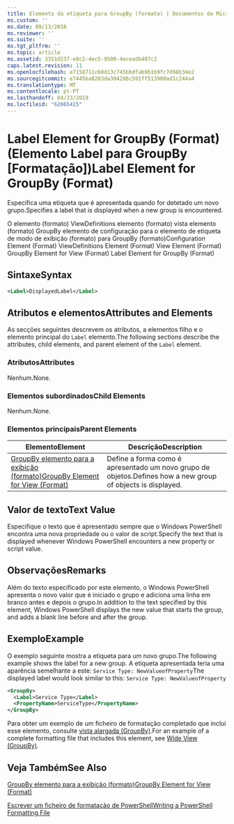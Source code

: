 ```yaml
---
title: Elemento da etiqueta para GroupBy (formato) | Documentos da Microsoft
ms.custom: ''
ms.date: 09/13/2016
ms.reviewer: ''
ms.suite: ''
ms.tgt_pltfrm: ''
ms.topic: article
ms.assetid: 3351d237-e8c2-4ec5-9500-4eceadb407c2
caps.latest.revision: 11
ms.openlocfilehash: e7158711c60d13c745bbdfab9b1b9fc7d98b34e2
ms.sourcegitcommit: e7445ba8203da304286c591ff513900ad1c244a4
ms.translationtype: MT
ms.contentlocale: pt-PT
ms.lasthandoff: 04/23/2019
ms.locfileid: "62065415"
---
```

# <a name="label-element-for-groupby-format"></a><span data-ttu-id="486fc-102">Label Element for GroupBy (Format) (Elemento Label para GroupBy [Formatação])</span><span class="sxs-lookup"><span data-stu-id="486fc-102">Label Element for GroupBy (Format)</span></span>

<span data-ttu-id="486fc-103">Especifica uma etiqueta que é apresentada quando for detetado um novo grupo.</span><span class="sxs-lookup"><span data-stu-id="486fc-103">Specifies a label that is displayed when a new group is encountered.</span></span>

<span data-ttu-id="486fc-104">O elemento (formato) ViewDefinitions elemento (formato) vista elemento (formato) GroupBy elemento de configuração para o elemento de etiqueta de modo de exibição (formato) para GroupBy (formato)</span><span class="sxs-lookup"><span data-stu-id="486fc-104">Configuration Element (Format) ViewDefinitions Element (Format) View Element (Format) GroupBy Element for View (Format) Label Element for GroupBy (Format)</span></span>

## <a name="syntax"></a><span data-ttu-id="486fc-105">Sintaxe</span><span class="sxs-lookup"><span data-stu-id="486fc-105">Syntax</span></span>

```xml
<Label>DisplayedLabel</Label>
```

## <a name="attributes-and-elements"></a><span data-ttu-id="486fc-106">Atributos e elementos</span><span class="sxs-lookup"><span data-stu-id="486fc-106">Attributes and Elements</span></span>

<span data-ttu-id="486fc-107">As secções seguintes descrevem os atributos, a elementos filho e o elemento principal do `Label` elemento.</span><span class="sxs-lookup"><span data-stu-id="486fc-107">The following sections describe the attributes, child elements, and parent element of the `Label` element.</span></span>

### <a name="attributes"></a><span data-ttu-id="486fc-108">Atributos</span><span class="sxs-lookup"><span data-stu-id="486fc-108">Attributes</span></span>

<span data-ttu-id="486fc-109">Nenhum.</span><span class="sxs-lookup"><span data-stu-id="486fc-109">None.</span></span>

### <a name="child-elements"></a><span data-ttu-id="486fc-110">Elementos subordinados</span><span class="sxs-lookup"><span data-stu-id="486fc-110">Child Elements</span></span>

<span data-ttu-id="486fc-111">Nenhum.</span><span class="sxs-lookup"><span data-stu-id="486fc-111">None.</span></span>

### <a name="parent-elements"></a><span data-ttu-id="486fc-112">Elementos principais</span><span class="sxs-lookup"><span data-stu-id="486fc-112">Parent Elements</span></span>

|<span data-ttu-id="486fc-113">Elemento</span><span class="sxs-lookup"><span data-stu-id="486fc-113">Element</span></span>|<span data-ttu-id="486fc-114">Descrição</span><span class="sxs-lookup"><span data-stu-id="486fc-114">Description</span></span>|
|-------------|-----------------|
|[<span data-ttu-id="486fc-115">GroupBy elemento para a exibição (formato)</span><span class="sxs-lookup"><span data-stu-id="486fc-115">GroupBy Element for View (Format)</span></span>](./groupby-element-for-view-format.md)|<span data-ttu-id="486fc-116">Define a forma como é apresentado um novo grupo de objetos.</span><span class="sxs-lookup"><span data-stu-id="486fc-116">Defines how a new group of objects is displayed.</span></span>|

## <a name="text-value"></a><span data-ttu-id="486fc-117">Valor de texto</span><span class="sxs-lookup"><span data-stu-id="486fc-117">Text Value</span></span>

<span data-ttu-id="486fc-118">Especifique o texto que é apresentado sempre que o Windows PowerShell encontra uma nova propriedade ou o valor de script.</span><span class="sxs-lookup"><span data-stu-id="486fc-118">Specify the text that is displayed whenever Windows PowerShell encounters a new property or script value.</span></span>

## <a name="remarks"></a><span data-ttu-id="486fc-119">Observações</span><span class="sxs-lookup"><span data-stu-id="486fc-119">Remarks</span></span>

<span data-ttu-id="486fc-120">Além do texto especificado por este elemento, o Windows PowerShell apresenta o novo valor que é iniciado o grupo e adiciona uma linha em branco antes e depois o grupo.</span><span class="sxs-lookup"><span data-stu-id="486fc-120">In addition to the text specified by this element, Windows PowerShell displays the new value that starts the group, and adds a blank line before and after the group.</span></span>

## <a name="example"></a><span data-ttu-id="486fc-121">Exemplo</span><span class="sxs-lookup"><span data-stu-id="486fc-121">Example</span></span>

<span data-ttu-id="486fc-122">O exemplo seguinte mostra a etiqueta para um novo grupo.</span><span class="sxs-lookup"><span data-stu-id="486fc-122">The following example shows the label for a new group.</span></span> <span data-ttu-id="486fc-123">A etiqueta apresentada teria uma aparência semelhante a este: `Service Type: NewValueofProperty`</span><span class="sxs-lookup"><span data-stu-id="486fc-123">The displayed label would look similar to this: `Service Type: NewValueofProperty`</span></span>

```xml
<GroupBy>
  <Label>Service Type</Label>
  <PropertyName>ServiceType</PropertyName>
</GroupBy>

```

<span data-ttu-id="486fc-124">Para obter um exemplo de um ficheiro de formatação completado que inclui esse elemento, consulte [vista alargada (GroupBy)](./wide-view-groupby.md).</span><span class="sxs-lookup"><span data-stu-id="486fc-124">For an example of a complete formatting file that includes this element, see [Wide View (GroupBy)](./wide-view-groupby.md).</span></span>

## <a name="see-also"></a><span data-ttu-id="486fc-125">Veja Também</span><span class="sxs-lookup"><span data-stu-id="486fc-125">See Also</span></span>

[<span data-ttu-id="486fc-126">GroupBy elemento para a exibição (formato)</span><span class="sxs-lookup"><span data-stu-id="486fc-126">GroupBy Element for View (Format)</span></span>](./groupby-element-for-view-format.md)

[<span data-ttu-id="486fc-127">Escrever um ficheiro de formatação de PowerShell</span><span class="sxs-lookup"><span data-stu-id="486fc-127">Writing a PowerShell Formatting File</span></span>](./writing-a-powershell-formatting-file.md)
